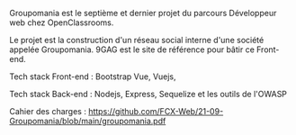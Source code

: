 Groupomania est le septième et dernier projet du parcours Développeur web chez OpenClassrooms.

Le projet est la construction d'un réseau social interne d'une société appelée Groupomania. 9GAG est le site de référence pour bâtir ce Front-end.

Tech stack Front-end : Bootstrap Vue, Vuejs, 

Tech stack Back-end : Nodejs, Express, Sequelize et les outils de l'OWASP

Cahier des charges : https://github.com/FCX-Web/21-09-Groupomania/blob/main/groupomania.pdf

